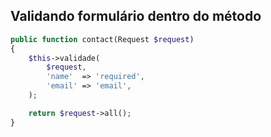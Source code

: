 ## Validando formulário dentro do método

```php
public function contact(Request $request)
{
	$this->validade(
		$request,
		'name'  => 'required',
		'email' => 'email',
	);

	return $request->all();
}
```
<!--stackedit_data:
eyJoaXN0b3J5IjpbLTU5NTQyNjYwMF19
-->